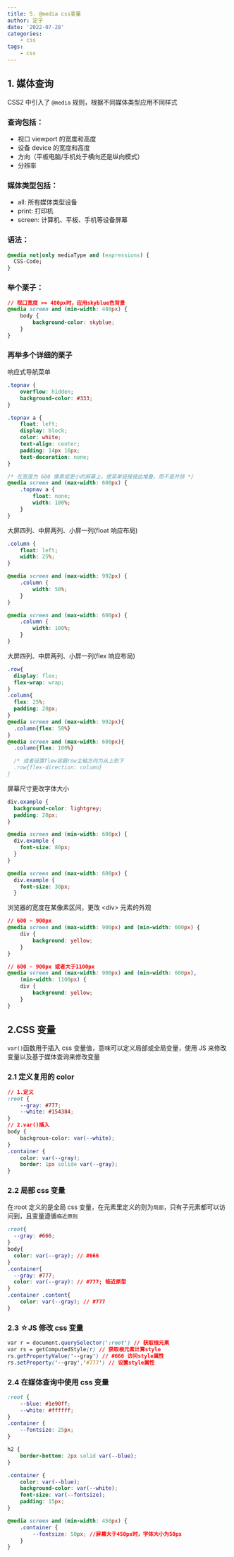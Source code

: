 ```yaml
---
title: 5. @media css变量
author: 定子
date: '2022-07-28'
categories:
    - css
tags:
    - css
---
```


## 1. 媒体查询

CSS2 中引入了 `@media` 规则，根据不同媒体类型应用不同样式

### 查询包括：

-   视口 viewport 的宽度和高度
-   设备 device 的宽度和高度
-   方向（平板电脑/手机处于横向还是纵向模式）
-   分辨率

### 媒体类型包括：

-   all: 所有媒体类型设备
-   print: 打印机
-   screen: 计算机、平板、手机等设备屏幕

### 语法：

```css
@media not|only mediaType and (expressions) {
  CSS-Code;
}
```

### 举个栗子：

```css
// 视口宽度 >= 480px时，应用skyblue色背景
@media screen and (min-width: 480px) {
    body {
        background-color: skyblue;
    }
}
```

### 再举多个详细的栗子

响应式导航菜单

```css
.topnav {
    overflow: hidden;
    background-color: #333;
}

.topnav a {
    float: left;
    display: block;
    color: white;
    text-align: center;
    padding: 14px 16px;
    text-decoration: none;
}

/* 在宽度为 600 像素或更小的屏幕上，使菜单链接彼此堆叠，而不是并排 */
@media screen and (max-width: 600px) {
    .topnav a {
        float: none;
        width: 100%;
    }
}
```

大屏四列、中屏两列、小屏一列(float 响应布局)

```css
.column {
    float: left;
    width: 25%;
}

@media screen and (max-width: 992px) {
    .column {
        width: 50%;
    }
}

@media screen and (max-width: 600px) {
    .column {
        width: 100%;
    }
}
```

大屏四列、中屏两列、小屏一列(flex 响应布局)

```css
.row{
  display: flex;
  flex-wrap: wrap;
}
.column{
  flex: 25%;
  padding: 20px;
}
@media screen and (max-width: 992px){
  .column{flex: 50%}
}
@media screen and (max-width: 600px){
  .column{flex: 100%}

  /* 或者设置flew容器row主轴方向为从上到下
  .row{flex-direction: column}
}
```

屏幕尺寸更改字体大小

```css
div.example {
  background-color: lightgrey;
  padding: 20px;
}

@media screen and (min-width: 600px) {
  div.example {
    font-size: 80px;
  }
}

@media screen and (max-width: 600px) {
  div.example {
    font-size: 30px;
  }
```

浏览器的宽度在某像素区间，更改 \<div> 元素的外观

```css
// 600 ~ 900px
@media screen and (max-width: 900px) and (min-width: 600px) {
    div {
        background: yellow;
    }
}

// 600 ~ 900px 或者大于1100px
@media screen and (max-width: 900px) and (min-width: 600px),
    (min-width: 1100px) {
    div {
        background: yellow;
    }
}
```

## 2.CSS 变量

`var()`函数用于插入 css 变量值，意味可以定义局部或全局变量，使用 JS 来修改变量以及基于媒体查询来修改变量

### 2.1 定义复用的 color

```css
// 1.定义
:root {
    --gray: #777;
    --white: #154384;
}
// 2.var()插入
body {
    backgroun-color: var(--white);
}
.container {
    color: var(--gray);
    border: 1px solide var(--gray);
}
```

### 2.2 局部 css 变量

在:root 定义的是全局 css 变量，在元素里定义的则为`局部`，只有子元素都可以访问到，且变量遵循`临近原则`

```css
:root{
  --gray: #666;
}
body{
  color: var(--gray); // #666
}
.container{
  --gray: #777;
  color: var(--gray): // #777; 临近原型
}
.container .content{
    color: var(--gray); // #777
}
```

### 2.3 ☆JS 修改 css 变量

```css
var r = document.querySelector(':root') // 获取根元素
var rs = getComputedStyle(r) // 获取根元素计算style
rs.getPropertyValue('--gray') // #666 访问style属性
rs.setProperty('--gray','#777') // 设置style属性
```

### 2.4 在媒体查询中使用 css 变量

```css
:root {
    --blue: #1e90ff;
    --white: #ffffff;
}
.container {
    --fontsize: 25px;
}

h2 {
    border-bottom: 2px solid var(--blue);
}

.container {
    color: var(--blue);
    background-color: var(--white);
    font-size: var(--fontsize);
    padding: 15px;
}

@media screen and (min-width: 450px) {
    .container {
        --fontsize: 50px; //屏幕大于450px时，字体大小为50px
    }
}
```
